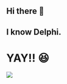 ## Hi there 👋

## I know Delphi. 
# YAY!! 😆

![](https://media1.tenor.com/m/C3YYlSlUwLkAAAAd/aviation.gif)
<!--
**J-B-Putter/J-B-Putter** is a ✨ _special_ ✨ repository because its `README.md` (this file) appears on your GitHub profile.

Here are some ideas to get you started:

- 🔭 I’m currently working on ...
- 🌱 I’m currently learning ...
- 👯 I’m looking to collaborate on ...
- 🤔 I’m looking for help with ...
- 💬 Ask me about ...
- 📫 How to reach me: ...
- 😄 Pronouns: ...
- ⚡ Fun fact: ...
-->
